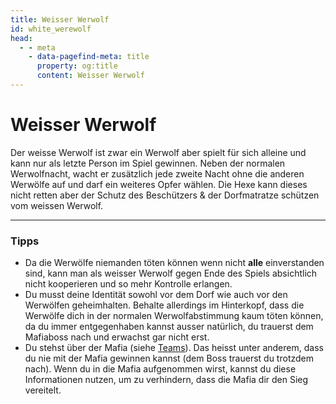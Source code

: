 ```yaml
---
title: Weisser Werwolf
id: white_werewolf
head:
  - - meta
    - data-pagefind-meta: title
      property: og:title
      content: Weisser Werwolf
---
```

# Weisser Werwolf <TeamBadge team="Einzelgänger" />

Der weisse Werwolf ist zwar ein Werwolf aber spielt für sich alleine und kann nur als letzte Person im Spiel gewinnen. Neben der normalen Werwolfnacht, wacht er zusätzlich jede zweite Nacht ohne die anderen Werwölfe auf und darf ein weiteres Opfer wählen. Die Hexe kann dieses nicht retten aber der Schutz des Beschützers & der Dorfmatratze schützen vom weissen Werwolf.

---

### Tipps
- Da die Werwölfe niemanden töten können wenn nicht **alle** einverstanden sind, kann man als weisser Werwolf gegen Ende des Spiels absichtlich nicht kooperieren und so mehr Kontrolle erlangen.
- Du musst deine Identität sowohl vor dem Dorf wie auch vor den Werwölfen geheimhalten. Behalte allerdings im Hinterkopf, dass die Werwölfe dich in der normalen Werwolfabstimmung kaum töten können, da du immer entgegenhaben kannst ausser natürlich, du trauerst dem Mafiaboss nach und erwachst gar nicht erst.
- Du stehst über der Mafia (siehe [Teams](/regeln/teams)). Das heisst unter anderem, dass du nie mit der Mafia gewinnen kannst (dem Boss trauerst du trotzdem nach). Wenn du in die Mafia aufgenommen wirst, kannst du diese Informationen nutzen, um zu verhindern, dass die Mafia dir den Sieg vereitelt.